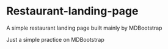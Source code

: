 # Restaurant-landing-page
A simple restaurant landing page built mainly by MDBootstrap

Just a simple practice on MDBootstrap
